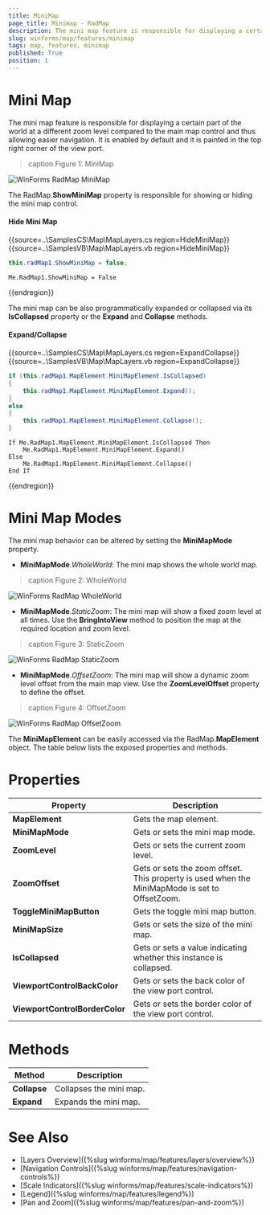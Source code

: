 ```yaml
---
title: MiniMap
page_title: Minimap - RadMap
description: The mini map feature is responsible for displaying a certain part of the world at a different zoom level compared to the main map control and thus allowing easier navigation.
slug: winforms/map/features/minimap
tags: map, features, minimap
published: True
position: 1
---
```


# Mini Map

The mini map feature is responsible for displaying a certain part of the world at a different zoom level compared to the main map control and thus allowing easier navigation. It is enabled by default and it is painted in the top right corner of the view port.

>caption Figure 1: MiniMap

![WinForms RadMap MiniMap](images/map-features-minimap001.png)

The RadMap.__ShowMiniMap__ property is responsible for showing or hiding the mini map control.

#### Hide Mini Map

{{source=..\SamplesCS\Map\MapLayers.cs region=HideMiniMap}} 
{{source=..\SamplesVB\Map\MapLayers.vb region=HideMiniMap}}
````C#
this.radMap1.ShowMiniMap = false;

````
````VB.NET
Me.RadMap1.ShowMiniMap = False

````



{{endregion}}

The mini map can be also programmatically expanded or collapsed via its __IsCollapsed__ property or the __Expand__ and __Collapse__ methods.

#### Expand/Collapse

{{source=..\SamplesCS\Map\MapLayers.cs region=ExpandCollapse}} 
{{source=..\SamplesVB\Map\MapLayers.vb region=ExpandCollapse}}
````C#
if (this.radMap1.MapElement.MiniMapElement.IsCollapsed)
{
    this.radMap1.MapElement.MiniMapElement.Expand();
}
else
{
    this.radMap1.MapElement.MiniMapElement.Collapse();
}

````
````VB.NET
If Me.RadMap1.MapElement.MiniMapElement.IsCollapsed Then
    Me.RadMap1.MapElement.MiniMapElement.Expand()
Else
    Me.RadMap1.MapElement.MiniMapElement.Collapse()
End If

````



{{endregion}}


# Mini Map Modes

The mini map behavior can be altered by setting the __MiniMapMode__ property.

* __MiniMapMode__.*WholeWorld*: The mini map shows the whole world map.

>caption Figure 2: WholeWorld

![WinForms RadMap WholeWorld](images/map-features-minimap002.gif)

* __MiniMapMode__.*StaticZoom*: The mini map will show a fixed zoom level at all times. Use the __BringIntoView__ method to position the map at the required location and zoom level.

>caption Figure 3: StaticZoom 

![WinForms RadMap StaticZoom](images/map-features-minimap003.gif)

* __MiniMapMode__.*OffsetZoom*: The mini map will show a dynamic zoom level offset from the main map view. Use the __ZoomLevelOffset__ property to define the offset.

>caption Figure 4: OffsetZoom 

![WinForms RadMap OffsetZoom](images/map-features-minimap004.gif)

The __MiniMapElement__ can be easily accessed via the RadMap.__MapElement__ object. The table below lists the exposed properties and methods.

# Properties

|Property|Description|
|------|------|
|__MapElement__|Gets the map element.|
|__MiniMapMode__|Gets or sets the mini map mode.|
|__ZoomLevel__|Gets or sets the current zoom level.|
|__ZoomOffset__|Gets or sets the zoom offset. This property is used when the MiniMapMode is set to OffsetZoom.|
|__ToggleMiniMapButton__|Gets the toggle mini map button.|
|__MiniMapSize__|Gets or sets the size of the mini map.|
|__IsCollapsed__|Gets or sets a value indicating whether this instance is collapsed.|
|__ViewportControlBackColor__|Gets or sets the back color of the view port control.|
|__ViewportControlBorderColor__|Gets or sets the border color of the view port control.|

# Methods

|Method|Description|
|------|------|
|__Collapse__|Collapses the mini map.|
|__Expand__|Expands the mini map.|

# See Also

* [Layers Overview]({%slug winforms/map/features/layers/overview%})
* [Navigation Controls]({%slug winforms/map/features/navigation-controls%})
* [Scale Indicators]({%slug winforms/map/features/scale-indicators%})
* [Legend]({%slug winforms/map/features/legend%})
* [Pan and Zoom]({%slug winforms/map/features/pan-and-zoom%})
